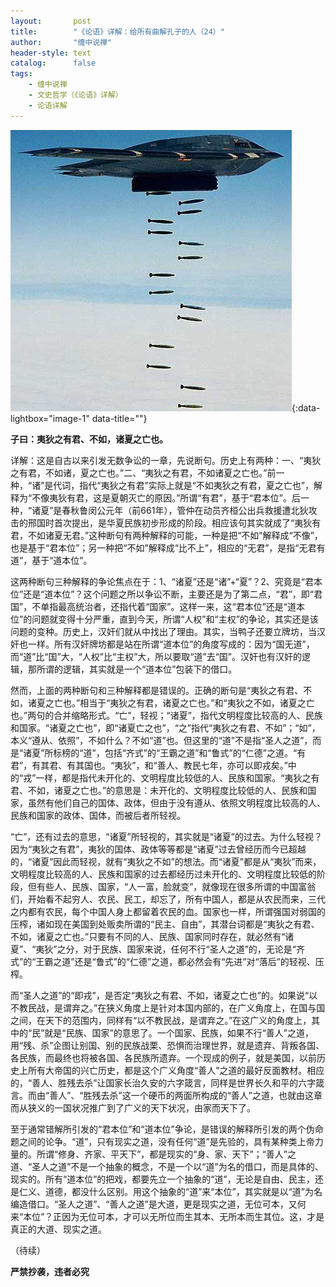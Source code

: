 ```yaml
---
layout:       post
title:        "《论语》详解：给所有曲解孔子的人（24）"
author:       "缠中说禅"
header-style: text
catalog:      false
tags:
    - 缠中说禅
    - 文史哲学（《论语》详解）
    - 论语详解
---
```


[![](/img/czsc/20061107-0370.jpg)](/img/czsc/20061107-0370.jpg){:data-lightbox="image-1" data-title=""}



**子曰：夷狄之有君、不如，诸夏之亡也。**



详解：这是自古以来引发无数争讼的一章，先说断句。历史上有两种：一、“夷狄之有君，不如诸，夏之亡也。”二、“夷狄之有君，不如诸夏之亡也。”前一种，“诸”是代词，指代“夷狄之有君”实际上就是“不如夷狄之有君，夏之亡也”，解释为“不像夷狄有君，这是夏朝灭亡的原因。”所谓“有君”，基于“君本位”。后一种，“诸夏”是春秋鲁闵公元年（前661年），管仲在动员齐桓公出兵救援遭北狄攻击的邢国时首次提出，是华夏民族初步形成的阶段。相应该句其实就成了“夷狄有君，不如诸夏无君。”这种断句有两种解释的可能，一种是把“不如”解释成“不像”，也是基于“君本位”；另一种把“不如”解释成“比不上”，相应的“无君”，是指“无君有道”，基于“道本位”。



这两种断句三种解释的争论焦点在于：1、“诸夏”还是“诸”+“夏”？2、究竟是“君本位”还是“道本位”？这个问题之所以争讼不断，主要还是为了第二点，“君”，即“君国”，不单指最高统治者，还指代着“国家”。这样一来，这“君本位”还是“道本位”的问题就变得十分严重，直到今天，所谓“人权”和“主权”的争论，其实还是该问题的变种。历史上，汉奸们就从中找出了理由。其实，当鸭子还要立牌坊，当汉奸也一样。所有汉奸牌坊都是站在所谓“道本位”的角度写成的：因为“国无道”，而“道”比“国”大，“人权”比“主权”大，所以要取“道”去“国”。汉奸也有汉奸的逻辑，那所谓的逻辑，其实就是一个“道本位”包装下的借口。



然而，上面的两种断句和三种解释都是错误的。正确的断句是“夷狄之有君、不如，诸夏之亡也。”相当于“夷狄之有君，诸夏之亡也。”和“夷狄之不如，诸夏之亡也。”两句的合并缩略形式。“亡”，轻视；“诸夏”，指代文明程度比较高的人、民族和国家。“诸夏之亡也”，即“诸夏亡之也”，“之”指代“夷狄之有君、不如”；“如”，本义“遵从、依照”，不如什么？不如“道”也。但这里的“道”不是指“圣人之道”，而是“诸夏”所标榜的“道”，包括“齐式”的“王霸之道”和“鲁式”的“仁德”之道。“有君”，有其君、有其国也。“夷狄”，和“善人、教民七年，亦可以即戎矣。”中的“戎”一样，都是指代未开化的、文明程度比较低的人、民族和国家。“夷狄之有君、不如，诸夏之亡也。”的意思是：未开化的、文明程度比较低的人、民族和国家，虽然有他们自己的国体、政体，但由于没有遵从、依照文明程度比较高的人、民族和国家的政体、国体，而被后者所轻视。



“亡”，还有过去的意思，“诸夏”所轻视的，其实就是“诸夏”的过去。为什么轻视？因为“夷狄之有君”，夷狄的国体、政体等等都是“诸夏”过去曾经历而今已超越的，“诸夏”因此而轻视，就有“夷狄之不如”的想法。而“诸夏”都是从“夷狄”而来，文明程度比较高的人、民族和国家的过去都经历过未开化的、文明程度比较低的阶段，但有些人、民族、国家，“人一富，脸就变”，就像现在很多所谓的中国富翁们，开始看不起穷人、农民、民工，却忘了，所有中国人，都是从农民而来，三代之内都有农民，每个中国人身上都留着农民的血。国家也一样，所谓强国对弱国的压榨，诸如现在美国到处贩卖所谓的“民主、自由”，其潜台词都是“夷狄之有君、不如，诸夏之亡也。”只要有不同的人、民族、国家同时存在，就必然有“诸夏”、“夷狄”之分，对于民族、国家来说，任何不行“圣人之道”的，无论是“齐式”的“王霸之道”还是“鲁式”的“仁德”之道，都必然会有“先进”对“落后”的轻视、压榨。



而“圣人之道”的“即戎”，是否定“夷狄之有君、不如，诸夏之亡也”的。如果说“以不教民战，是谓弃之。”在狭义角度上是针对本国内部的，在广义角度上，在国与国之间，在天下的范围内，同样有“以不教民战，是谓弃之。”在这广义的角度上，其中的“民”就是“民族、国家”的意思了。一个国家、民族，如果不行“善人”之道，用“残、杀”企图让别国、别的民族战栗、恐惧而治理世界，就是遗弃、背叛各国、各民族，而最终也将被各国、各民族所遗弃。一个现成的例子，就是美国，以前历史上所有大帝国的兴亡历史，都是这个广义角度“善人”之道的最好反面教材。相应的，“善人、胜残去杀”让国家长治久安的六字箴言，同样是世界长久和平的六字箴言。而由“善人”、“胜残去杀”这一个硬币的两面所构成的“善人”之道，也就由这章而从狭义的一国状况推广到了广义的天下状况，由家而天下了。



至于通常错解所引发的“君本位”和“道本位”争论，是错误的解释所引发的两个伪命题之间的论争。“道”，只有现实之道，没有任何“道”是先验的，具有某种类上帝力量的。所谓“修身、齐家、平天下”，都是现实的“身、家、天下”；“善人”之道、“圣人之道”不是一个抽象的概念，不是一个以“道”为名的借口，而是具体的、现实的。所有“道本位”的把戏，都要先立一个抽象的“道”，无论是自由、民主，还是仁义、道德，都没什么区别。用这个抽象的“道”来“本位”，其实就是以“道”为名编造借口。“圣人之道”、“善人之道”是大道，更是现实之道，无位可本，又何来“本位”？正因为无位可本，才可以无所位而生其本、无所本而生其位。这，才是真正的大道、现实之道。



（待续）



**严禁抄袭，违者必究**
